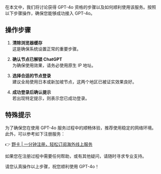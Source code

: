 在本文中，我们将讨论获得 GPT-4o 资格的步骤以及如何顺利使用该服务。按照以下步骤操作，确保您能够成功接入 GPT-4o。

## 操作步骤

1. **清除浏览器缓存**  
   这是确保系统设置正常的重要步骤。

2. **确认节点已解锁 ChatGPT**  
   为确保使用效果，请务必使用原生 IP 地址。

3. **选择合适的节点登录**  
   建议全局使用日本或新加坡节点，这两个地区已被证实效果良好。

4. **成功登录后确认提示**  
   若出现特定提示，则表示您已成功登录。

## 特殊提示

为了确保您在使用 GPT-4o 服务过程中的顺畅体验，推荐使用稳定的网络环境。此外，可以参考如下注册服务：

👉 [野卡 | 一分钟注册，轻松订阅海外线上服务](https://bit.ly/bewildcard)

如果您在注册过程中需要任何帮助，或有其他疑问，请随时寻求专业支持。

请您认真操作以上步骤，祝您顺利使用 GPT-4o！